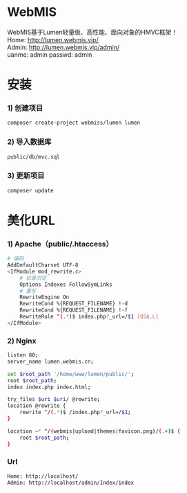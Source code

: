 # WebMIS
WebMIS基于Lumen轻量级、高性能、面向对象的HMVC框架！<br>
Home: http://lumen.webmis.vip/<br>
Admin: http://lumen.webmis.vip/admin/<br>
uanme: admin  passwd: admin

# 安装
### 1) 创建项目
``` bash
composer create-project webmiss/lumen lumen
```
### 2) 导入数据库
``` bash
public/db/mvc.sql
```
### 3) 更新项目
``` bash
composer update
```

# 美化URL
### 1) Apache（public/.htaccess）
```bash
# 编码
AddDefaultCharset UTF-8
<IfModule mod_rewrite.c>
    # 目录浏览
    Options Indexes FollowSymLinks
    # 重写
    RewriteEngine On
    RewriteCond %{REQUEST_FILENAME} !-d
    RewriteCond %{REQUEST_FILENAME} !-f
    RewriteRule ^(.*)$ index.php?_url=/$1 [QSA,L]
</IfModule>
```

### 2) Nginx
```bash
listen 80;
server_name lumen.webmis.cn;

set $root_path '/home/www/lumen/public/';
root $root_path;
index index.php index.html;

try_files $uri $uri/ @rewrite;
location @rewrite {
    rewrite ^/(.*)$ /index.php?_url=/$1;
}

location ~* ^/(webmis|upload|themes|favicon.png)/(.+)$ {
    root $root_path;
}
```

### Url
```bash
Home: http://localhost/
Admin: http://localhost/admin/Index/index
```